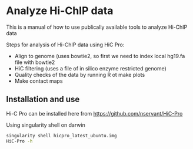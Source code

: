 # Analyze Hi-ChIP data

This is a manual of how to use publically available tools to analyze Hi-ChIP data

Steps for analysis of Hi-ChIP data using HiC Pro:
  - Align to genome (uses bowtie2, so first we need to index local hg19.fa file with bowtie2
  - HiC filtering (uses a file of in silico enzyme restricted genome)
  - Quality checks of the data by running R ot make plots
  - Make contact maps
  
 ## Installation and use  ##
Hi-C Pro can be installed here from https://github.com/nservant/HiC-Pro
 
 
Using singularity shell on darwin

 ```bash
 singularity shell hicpro_latest_ubuntu.img
 HiC-Pro -h
```
